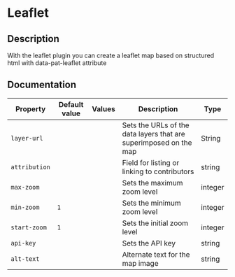 # Leaflet

## Description

With the leaflet plugin you can create a leaflet map based on structured html with data-pat-leaflet attribute

## Documentation

| Property | Default value | Values | Description | Type |
| ----- | --------| -------- | ------- | ----------- |
| `layer-url`|  |  | Sets the URLs of the data layers that are superimposed on the map | String |
| `attribution` | | | Field for listing or linking to contributors | string |
| `max-zoom` | | | Sets the maximum zoom level | integer |
| `min-zoom` | `1` | | Sets the minimum zoom level | integer |
| `start-zoom` | `1` | | Sets the initial zoom level | integer |
| `api-key` | | | Sets the API key | string |
| `alt-text` | | | Alternate text for the map image | string |
